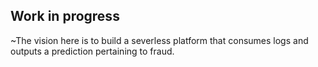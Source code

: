 Work in progress
-------------------------------
~The vision here is to build a severless platform that consumes logs and outputs a prediction pertaining to fraud.
